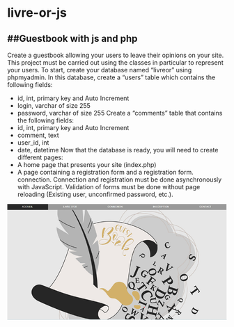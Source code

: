 # livre-or-js
##Guestbook with js and php
--
Create a guestbook allowing your users to leave their opinions on your site. This project must be carried out using the classes in particular to represent your users.
To start, create your database named “livreor” using phpmyadmin. In this database, create a “users” table which contains the following fields:
- id, int, primary key and Auto Increment
- login, varchar of size 255
- password, varchar of size 255
Create a “comments” table that contains the following fields:
- id, int, primary key and Auto Increment
- comment, text
- user_id, int
- date, datetime
Now that the database is ready, you will need to create different pages:
- A home page that presents your site (index.php)
- A page containing a registration form and a registration form.
connection. Connection and registration must be done asynchronously with JavaScript. Validation of forms must be done without page reloading (Existing user, unconfirmed password, etc.).

![Screenshot](https://github.com/nadia-hazem/livre-or-js/blob/ad5ced5c7d42ee4dd0b2742229eecff7081d3735/screenshot.png)
